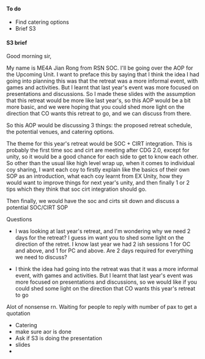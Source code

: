 #### To do
 - Find catering options
 - Brief S3

#### S3 brief
Good morning sir,

My name is ME4A Jian Rong from RSN SOC. I'll be going over the AOP for the Upcoming Unit. I want to preface this by saying that I think the idea I had going into planning this was that the retreat was a more informal event, with games and activities. But I learnt that last year's event was more focused on presentations and discussions. So I made these slides with the assumption that this retreat would be more like last year's, so this AOP would be a bit more basic, and we were hoping that you could shed more light on the direction that CO wants this retreat to go, and we can discuss from there.


So this AOP would be discussing 3 things: the proposed retreat schedule, the potential venues, and catering options.

The theme for this year's retreat would be SOC + CIRT integration. This is probably the first time soc and cirt are meeting after CDG 2.0, except for unity, so it would be a good chance for each side to get to know each other. So other than the usual like high level wrap up, when it comes to individual coy sharing, I want each coy to firstly explain like the basics of their own SOP as an introduction, what each coy learnt from EX Unity, how they would want to improve things for next year's unity, and then finally 1 or 2 tips which they think that soc cirt integration should go.

Then finally, we would have the soc and cirts sit down and discuss a potential SOC/CIRT SOP




Questions
 - I was looking at last year's retreat, and I'm wondering why we need 2 days for the retreat? I guess im want you to shed some light on the direction of the retret. I know last year we had 2 ish sessions 1 for OC and above, and 1 for PC and above. Are 2 days required for everything we need to discuss?
 
 - I think the idea had going into the retreat was that it was a more informal event, with games and activities. But I learnt that last year's event was more focused on presentations and discussions, so we would like if you could shed some light on the direction that CO wants this year's retreat to go
   
   

Alot of nonsense rn. Waiting for people to reply with number of pax to get a quotation

 - Catering
 - make sure aor is done
 - Ask if S3 is doing the presentation
 - slides
 - 


